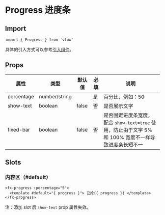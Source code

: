 # Progress 进度条

## Import

```
import { Progress } from 'vfox'
```

具体的引入方式可以参考[引入组件](../guide/import.md)。

## Props

| 属性       | 类型          | 默认值 | 必填 | 说明                                                                                                 |
| ---------- | ------------- | ------ | ---- | ---------------------------------------------------------------------------------------------------- |
| percentage | number/string |        | 是   | 百分比，例如：50                                                                                     |
| show-text  | boolean       | false  | 否   | 是否展示文字                                                                                         |
| fixed-bar  | boolean       | false  | 否   | 是否固定进度条宽度，配合 `show-text=true` 使用，防止由于文字 5% 和 100% 宽度不一样导致进度条长短不一 |

## Slots

### 内容区（#default）

```
<fx-progress :percentage="5">
  <template #default="{ progress }"> 已抢{{ progress }} </template>
</fx-progress>
```

注：添加 slot 后 `show-text` prop 属性失效。
